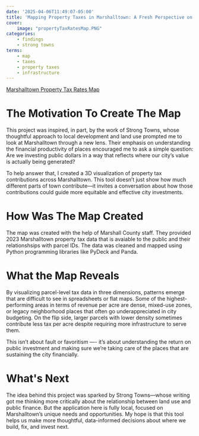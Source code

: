 ```yaml
---
date: '2025-04-06T11:49:07-05:00'
title: 'Mapping Property Taxes in Marshalltown: A Fresh Perspective on City Investment'
cover:
    image: "propertyTaxRatesMap.PNG"
categories:
    - findings
    - strong towns
terms:
    - map
    - taxes
    - property taxes
    - infrastructure
---
```

[Marshalltown Property Tax Rates Map](https://myepez.github.io/marshalltown-ia/marshalltown_tax_rate.html)

# The Motivation To Create The Map
This project was inspired, in part, by the work of Strong Towns, whose thoughtful approach to local development and land use prompted me to look at Marshalltown through a new lens. Their emphasis on understanding the financial productivity of places encouraged me to ask a simple question: Are we investing public dollars in a way that reflects where our city’s value is actually being generated?

To help answer that, I created a 3D visualization of property tax contributions across Marshalltown. This tool doesn’t just show how much different parts of town contribute—it invites a conversation about how those contributions could guide more equitable and effective city investments.

# How Was The Map Created
The map was created with the help of Marshall County staff. They provided 2023 Marshalltown property tax data that is avaiable to the public and their relationshsips with parcel IDs. The data was cleaned and mapped using Python programming libraries like PyDeck and Panda.


# What the Map Reveals
By visualizing parcel-level tax data in three dimensions, patterns emerge that are difficult to see in spreadsheets or flat maps. Some of the highest-performing areas in terms of revenue per acre are dense, mixed-use zones, or legacy neighborhood places that often go underappreciated in city budgeting. On the flip side, larger parcels with lower density sometimes contribute less tax per acre despite requiring more infrastructure to serve them.

This isn’t about fault or favoritism —- it’s about understanding the return on public investment and making sure we’re taking care of the places that are sustaining the city financially.

# What's Next
The idea behind this project was sparked by Strong Towns—whose writing got me thinking more critically about the relationship between land use and public finance. But the application here is fully local, focused on Marshalltown’s unique needs and opportunities. My hope is that this tool helps us make more thoughtful, data-informed decisions about where we build, fix, and invest next.

